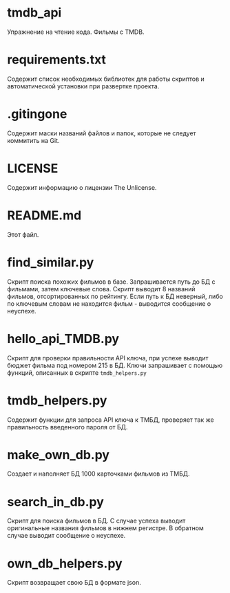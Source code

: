 # tmdb_api
Упражнение на чтение кода. Фильмы с TMDB.

# requirements.txt
Содержит список необходимых библиотек для работы скриптов и автоматической установки при развертке проекта.

# .gitingone
Содержит маски названий файлов и папок, которые не следует коммитить на Git.
 
# LICENSE
Содержит информацию о лицензии The Unlicense.

# README.md
Этот файл.

# find_similar.py 
Скрипт поиска похожих фильмов в базе. Запрашивается путь до БД с фильмами, затем ключевые слова.
Скрипт выводит 8 названий фильмов, отсортированных по рейтингу.
Если путь к БД неверный, либо по ключевым словам не находится фильм - выводится сообщение о неуспехе.

# hello_api_TMDB.py 
Скрипт для проверки правильности API ключа, при успехе выводит бюджет фильма под номером 215 в БД.
Ключи запрашивает с помощью функций, описанных в скрипте ```tmdb_helpers.py```

# tmdb_helpers.py 
Содержит функции для запроса API ключа к ТМБД, проверяет так же правильность введенного пароля от БД. 

# make_own_db.py
Создает и наполняет БД 1000 карточками фильмов из ТМБД.

# search_in_db.py
Скрипт для поиска фильмов в БД. С случае успеха выводит оригинальные названия фильмов в нижнем регистре. В обратном случае выводит сообщение о неуспехе.

# own_db_helpers.py 
Скрипт возвращает свою БД в формате json.

